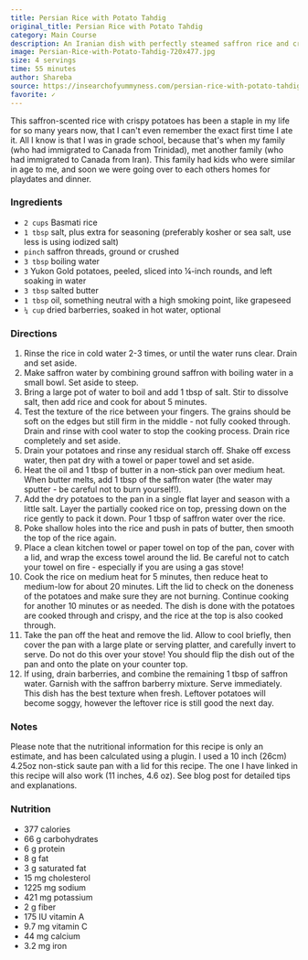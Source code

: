 ```yaml
---
title: Persian Rice with Potato Tahdig
original_title: Persian Rice with Potato Tahdig
category: Main Course
description: An Iranian dish with perfectly steamed saffron rice and crispy fried potatoes. This is the ultimate comfort food!
image: Persian-Rice-with-Potato-Tahdig-720x477.jpg
size: 4 servings
time: 55 minutes
author: Shareba
source: https://insearchofyummyness.com/persian-rice-with-potato-tahdig/
favorite: ✓
---
```


This saffron-scented rice with crispy potatoes has been a staple in my life for so many years now, that I can't even remember the exact first time I ate it. All I know is that I was in grade school, because that's when my family (who had immigrated to Canada from Trinidad), met another family (who had immigrated to Canada from Iran). This family had kids who were similar in age to me, and soon we were going over to each others homes for playdates and dinner. 

### Ingredients

* `2 cups` Basmati rice
* `1 tbsp` salt, plus extra for seasoning (preferably kosher or sea salt, use less is using iodized salt)
* `pinch` saffron threads, ground or crushed
* `3 tbsp` boiling water
* `3` Yukon Gold potatoes, peeled, sliced into ¼-inch rounds, and left soaking in water
* `3 tbsp` salted butter
* `1 tbsp` oil, something neutral with a high smoking point, like grapeseed
* `¼ cup` dried barberries, soaked in hot water, optional

### Directions

1. Rinse the rice in cold water 2-3 times, or until the water runs clear. Drain and set aside.
2. Make saffron water by combining ground saffron with boiling water in a small bowl. Set aside to steep.
3. Bring a large pot of water to boil and add 1 tbsp of salt. Stir to dissolve salt, then add rice and cook for about 5 minutes.
4. Test the texture of the rice between your fingers. The grains should be soft on the edges but still firm in the middle - not fully cooked through. Drain and rinse with cool water to stop the cooking process. Drain rice completely and set aside.
5. Drain your potatoes and rinse any residual starch off. Shake off excess water, then pat dry with a towel or paper towel and set aside.
6. Heat the oil and 1 tbsp of butter in a non-stick pan over medium heat. When butter melts, add 1 tbsp of the saffron water (the water may sputter - be careful not to burn yourself!).
7. Add the dry potatoes to the pan in a single flat layer and season with a little salt. Layer the partially cooked rice on top, pressing down on the rice gently to pack it down. Pour 1 tbsp of saffron water over the rice.
8. Poke shallow holes into the rice and push in pats of butter, then smooth the top of the rice again.
9. Place a clean kitchen towel or paper towel on top of the pan, cover with a lid, and wrap the excess towel around the lid. Be careful not to catch your towel on fire - especially if you are using a gas stove!
10. Cook the rice on medium heat for 5 minutes, then reduce heat to medium-low for about 20 minutes. Lift the lid to check on the doneness of the potatoes and make sure they are not burning. Continue cooking for another 10 minutes or as needed. The dish is done with the potatoes are cooked through and crispy, and the rice at the top is also cooked through.
11. Take the pan off the heat and remove the lid. Allow to cool briefly, then cover the pan with a large plate or serving platter, and carefully invert to serve. Do not do this over your stove! You should flip the dish out of the pan and onto the plate on your counter top.
12. If using, drain barberries, and combine the remaining 1 tbsp of saffron water. Garnish with the saffron barberry mixture. Serve immediately. This dish has the best texture when fresh. Leftover potatoes will become soggy, however the leftover rice is still good the next day.

### Notes

Please note that the nutritional information for this recipe is only an estimate, and has been calculated using a plugin. I used a 10 inch (26cm) 4.25oz non-stick saute pan with a lid for this recipe. The one I have linked in this recipe will also work (11 inches, 4.6 oz). See blog post for detailed tips and explanations.

### Nutrition

* 377 calories
* 66 g carbohydrates
* 6 g protein
* 8 g fat
* 3 g saturated fat
* 15 mg cholesterol
* 1225 mg sodium
* 421 mg potassium
* 2 g fiber
* 175 IU vitamin A
* 9.7 mg vitamin C
* 44 mg calcium
* 3.2 mg iron